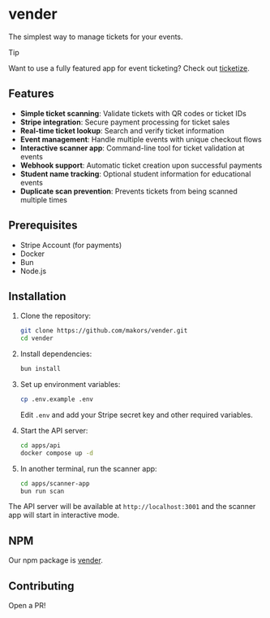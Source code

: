 # vender
The simplest way to manage tickets for your events.

> [!TIP]
> Want to use a fully featured app for event ticketing? Check out [ticketize](https://github.com/makors/ticketize).

## Features
- **Simple ticket scanning**: Validate tickets with QR codes or ticket IDs
- **Stripe integration**: Secure payment processing for ticket sales
- **Real-time ticket lookup**: Search and verify ticket information
- **Event management**: Handle multiple events with unique checkout flows
- **Interactive scanner app**: Command-line tool for ticket validation at events
- **Webhook support**: Automatic ticket creation upon successful payments
- **Student name tracking**: Optional student information for educational events
- **Duplicate scan prevention**: Prevents tickets from being scanned multiple times

## Prerequisites
- Stripe Account (for payments)
- Docker
- Bun
- Node.js

## Installation
1. Clone the repository:
   ```bash
   git clone https://github.com/makors/vender.git
   cd vender
   ```

2. Install dependencies:
   ```bash
   bun install
   ```

3. Set up environment variables:
   ```bash
   cp .env.example .env
   ```
   Edit `.env` and add your Stripe secret key and other required variables.

4. Start the API server:
   ```bash
   cd apps/api
   docker compose up -d
   ```

5. In another terminal, run the scanner app:
   ```bash
   cd apps/scanner-app
   bun run scan
   ```

The API server will be available at `http://localhost:3001` and the scanner app will start in interactive mode.

## NPM
Our npm package is [vender](https://www.npmjs.com/package/vender).

## Contributing
Open a PR!